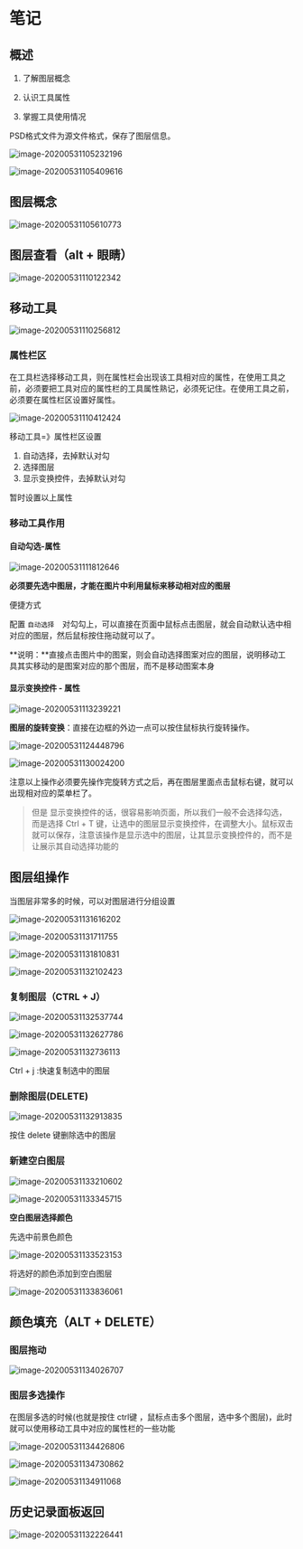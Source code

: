 # 笔记

## 概述

1. 了解图层概念

2. 认识工具属性

3. 掌握工具使用情况

   

PSD格式文件为源文件格式，保存了图层信息。

![image-20200531105232196](04-移动工具(图层概念).assets/image-20200531105232196.png)



![image-20200531105409616](04-移动工具(图层概念).assets/image-20200531105409616.png)





## 图层概念

![image-20200531105610773](04-移动工具(图层概念).assets/image-20200531105610773.png)



## 图层查看（alt + 眼睛）

![image-20200531110122342](04-移动工具(图层概念).assets/image-20200531110122342.png)





## 移动工具

![image-20200531110256812](04-移动工具(图层概念).assets/image-20200531110256812.png)



### 属性栏区

在工具栏选择移动工具，则在属性栏会出现该工具相对应的属性，在使用工具之前，必须要把工具对应的属性栏的工具属性熟记，必须死记住。在使用工具之前，必须要在属性栏区设置好属性。

![image-20200531110412424](04-移动工具(图层概念).assets/image-20200531110412424.png)



移动工具=》属性栏区设置

1. 自动选择，去掉默认对勾
2. 选择图层
3. 显示变换控件，去掉默认对勾

暂时设置以上属性

### 移动工具作用

#### 自动勾选-属性

![image-20200531111812646](04-移动工具(图层概念).assets/image-20200531111812646.png)

**必须要先选中图层，才能在图片中利用鼠标来移动相对应的图层**

便捷方式

配置  `自动选择  `对勾勾上，可以直接在页面中鼠标点击图层，就会自动默认选中相对应的图层，然后鼠标按住拖动就可以了。

**说明：**直接点击图片中的图案，则会自动选择图案对应的图层，说明移动工具其实移动的是图案对应的那个图层，而不是移动图案本身



#### 显示变换控件 - 属性

![image-20200531113239221](04-移动工具(图层概念).assets/image-20200531113239221.png)





**图层的旋转变换**：直接在边框的外边一点可以按住鼠标执行旋转操作。

![image-20200531124448796](04-移动工具(图层概念).assets/image-20200531124448796.png)





![image-20200531130024200](04-移动工具(图层概念).assets/image-20200531130024200.png)

注意以上操作必须要先操作完旋转方式之后，再在图层里面点击鼠标右键，就可以出现相对应的菜单栏了。



> 但是 显示变换控件的话，很容易影响页面，所以我们一般不会选择勾选，而是选择 Ctrl + T 键，让选中的图层显示变换控件，在调整大小。鼠标双击就可以保存，注意该操作是显示选中的图层，让其显示变换控件的，而不是让展示其自动选择功能的



## 图层组操作

当图层非常多的时候，可以对图层进行分组设置

![image-20200531131616202](04-移动工具(图层概念).assets/image-20200531131616202.png)





![image-20200531131711755](04-移动工具(图层概念).assets/image-20200531131711755.png)





![image-20200531131810831](04-移动工具(图层概念).assets/image-20200531131810831.png)



![image-20200531132102423](04-移动工具(图层概念).assets/image-20200531132102423.png)



### 复制图层（CTRL + J）

![image-20200531132537744](04-移动工具(图层概念).assets/image-20200531132537744.png)



![image-20200531132627786](04-移动工具(图层概念).assets/image-20200531132627786.png)



![image-20200531132736113](04-移动工具(图层概念).assets/image-20200531132736113.png)



Ctrl + j :快速复制选中的图层

### 删除图层(DELETE)



![image-20200531132913835](04-移动工具(图层概念).assets/image-20200531132913835.png)

 按住 delete 键删除选中的图层



### 新建空白图层

![image-20200531133210602](04-移动工具(图层概念).assets/image-20200531133210602.png)



![image-20200531133345715](04-移动工具(图层概念).assets/image-20200531133345715.png)



**空白图层选择颜色**

先选中前景色颜色

![image-20200531133523153](04-移动工具(图层概念).assets/image-20200531133523153.png)



将选好的颜色添加到空白图层

![image-20200531133836061](04-移动工具(图层概念).assets/image-20200531133836061.png)



## 颜色填充（ALT + DELETE）



### 图层拖动

![image-20200531134026707](04-移动工具(图层概念).assets/image-20200531134026707.png)



### 图层多选操作

在图层多选的时候(也就是按住 ctrl键 ，鼠标点击多个图层，选中多个图层)，此时就可以使用移动工具中对应的属性栏的一些功能

![image-20200531134426806](04-移动工具(图层概念).assets/image-20200531134426806.png)



![image-20200531134730862](04-移动工具(图层概念).assets/image-20200531134730862.png)





![image-20200531134911068](04-移动工具(图层概念).assets/image-20200531134911068.png)







## 历史记录面板返回

![image-20200531132226441](04-移动工具(图层概念).assets/image-20200531132226441.png)



